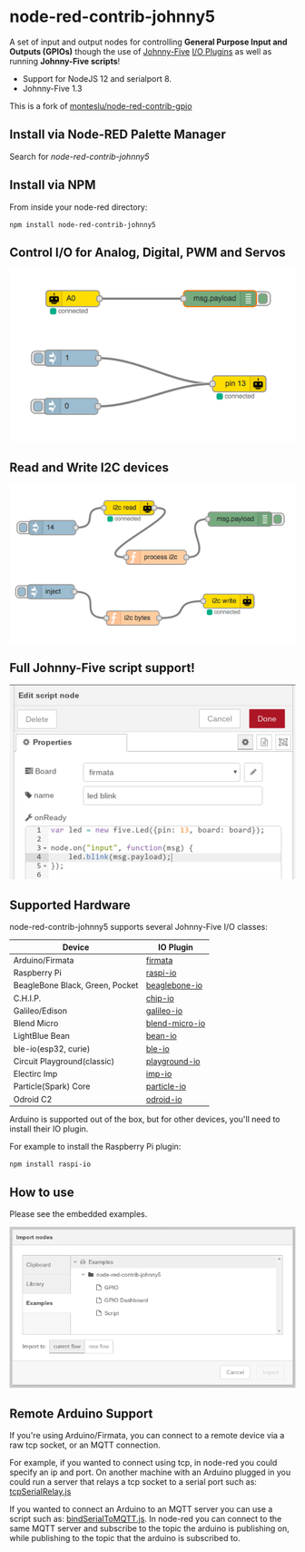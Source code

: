 node-red-contrib-johnny5
========================

A set of input and output nodes for controlling **General Purpose Input and Outputs (GPIOs)** though the use of [Johnny-Five](https://github.com/rwaldron/johnny-five) [I/O Plugins](https://github.com/rwaldron/johnny-five/wiki/IO-Plugins) as well as running **Johnny-Five scripts**!

* Support for NodeJS 12 and serialport 8.
* Johnny-Five 1.3

This is a fork of [monteslu/node-red-contrib-gpio](https://github.com/monteslu/node-red-contrib-gpio)

## Install via Node-RED Palette Manager

Search for *node-red-contrib-johnny5*

## Install via NPM

From inside your node-red directory:
```
npm install node-red-contrib-johnny5
```

## Control I/O for Analog, Digital, PWM and Servos

![input output](in_out.png)

## Read and Write I2C devices
![i2c](i2c.png)

## Full Johnny-Five script support!

![scriptnode](scriptnode.png)

## Supported Hardware

node-red-contrib-johnny5 supports several Johnny-Five I/O classes:

| Device | IO Plugin |
|----------|-------------|
|Arduino/Firmata|[firmata](https://github.com/jgautier/firmata)|
|Raspberry Pi|[raspi-io](https://github.com/bryan-m-hughes/raspi-io)|
|BeagleBone Black, Green, Pocket|[beaglebone-io](https://github.com/julianduque/beaglebone-io)|
|C.H.I.P.|[chip-io](https://github.com/sandeepmistry/node-chip-io)|
|Galileo/Edison|[galileo-io](https://github.com/rwaldron/galileo-io/)|
|Blend Micro|[blend-micro-io](https://github.com/noopkat/blend-micro-io)|
|LightBlue Bean|[bean-io](https://github.com/monteslu/bean-io/)|
|ble-io(esp32, curie)|[ble-io](https://github.com/monteslu/ble-io/)|
|Circuit Playground(classic)|[playground-io](https://github.com/rwaldron/playground-io)|
|Electirc Imp|[imp-io](https://github.com/rwaldron/imp-io/)|
|Particle(Spark) Core|[particle-io](https://github.com/rwaldron/particle-io/)|
|Odroid C2|[odroid-io](https://github.com/racerxdl/odroid-io/)|


Arduino is supported out of the box, but for other devices, you'll need to install their IO plugin.

For example to install the Raspberry Pi plugin:

```
npm install raspi-io
```

## How to use

Please see the embedded examples.

![examples_import](examples_import.png)

## Remote Arduino Support

If you're using Arduino/Firmata, you can connect to a remote device via a raw tcp socket, or an MQTT connection.

For example, if you wanted to connect using tcp, in node-red you could specify an ip and port.  On another machine with an Arduino plugged in you could run a server that relays a tcp socket to a serial port such as: [tcpSerialRelay.js](https://gist.github.com/monteslu/b5ad4c46c9b6b78f7aea)

If you wanted to connect an Arduino to an MQTT server you can use a script such as: [bindSerialToMQTT.js](https://gist.github.com/monteslu/64372bcdff6f56458ec6).  In node-red you can connect to the same MQTT server and subscribe to the topic the arduino is publishing on, while publishing to the topic that the arduino is subscribed to.
